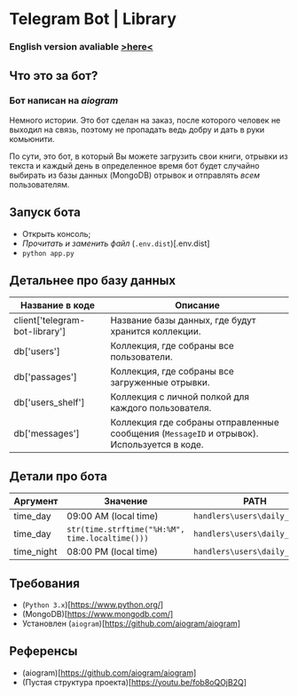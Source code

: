 # Telegram Bot | Library
### English version avaliable [>here<](README_eng.md)

## Что это за бот?
### **Бот написан на _aiogram_**

Немного истории. Это бот сделан на заказ, после которого человек не выходил на связь,
поэтому не пропадать ведь добру и дать в руки комьюнити.

По сути, это бот, в который Вы можете загрузить свои книги, отрывки из текста
и каждый день в определенное время бот будет случайно выбирать из базы данных
(MongoDB) отрывок и отправлять _всем_ пользователям. 

## Запуск бота
- Открыть консоль;
- _Прочитать и заменить файл_ (`.env.dist`)[.env.dist]
- `python app.py`

## Детальнее про базу данных
| Название в коде | Описание |
| --- | --- |
| client['telegram-bot-library'] | Название базы данных, где будут хранится коллекции.
| db['users'] | Коллекция, где собраны все пользователи.
| db['passages'] | Коллекция, где собраны все загруженные отрывки.
| db['users_shelf'] | Коллекция с личной полкой для каждого пользователя.
| db['messages'] | Коллекция где собраны отправленные сообщения (`MessageID` и отрывок). Используется в коде.

## Детали про бота
| Аргумент | Значение | PATH |
| --- | --- | --- |
| time_day | 09:00 AM (local time) | `handlers\users\daily_msg.py`|
| time_day| `str(time.strftime("%H:%M", time.localtime()))` | `handlers\users\daily_msg.py`|
| time_night | 08:00 PM (local time) | `handlers\users\daily_msg.py`|


## Требования
- (`Python 3.x`)[https://www.python.org/]
- (MongoDB)[https://www.mongodb.com/]
- Установлен (`aiogram`)[https://github.com/aiogram/aiogram]

## Референсы
- (aiogram)[https://github.com/aiogram/aiogram]
- (Пустая структура проекта)[https://youtu.be/fob8oQOjB2Q]

